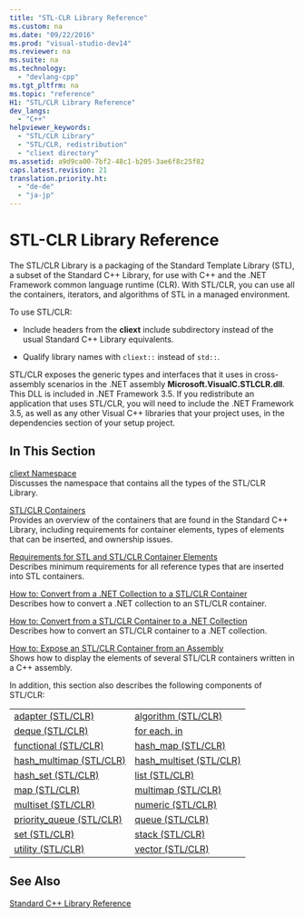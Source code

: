 ```yaml
---
title: "STL-CLR Library Reference"
ms.custom: na
ms.date: "09/22/2016"
ms.prod: "visual-studio-dev14"
ms.reviewer: na
ms.suite: na
ms.technology: 
  - "devlang-cpp"
ms.tgt_pltfrm: na
ms.topic: "reference"
H1: "STL/CLR Library Reference"
dev_langs: 
  - "C++"
helpviewer_keywords: 
  - "STL/CLR Library"
  - "STL/CLR, redistribution"
  - "cliext directory"
ms.assetid: a9d9ca00-7bf2-48c1-b205-3ae6f8c25f82
caps.latest.revision: 21
translation.priority.ht: 
  - "de-de"
  - "ja-jp"
---
```

# STL-CLR Library Reference
The STL/CLR Library is a packaging of the Standard Template Library (STL), a subset of the Standard C++ Library, for use with C++ and the .NET Framework common language runtime (CLR). With STL/CLR, you can use all the containers, iterators, and algorithms of STL in a managed environment.  
  
 To use STL/CLR:  
  
-   Include headers from the **cliext** include subdirectory instead of the usual Standard C++ Library equivalents.  
  
-   Qualify library names with `cliext::` instead of `std::`.  
  
 STL/CLR exposes the generic types and interfaces that it uses in cross-assembly scenarios in the .NET assembly **Microsoft.VisualC.STLCLR.dll**. This DLL is included in .NET Framework 3.5. If you redistribute an application that uses STL/CLR, you will need to include the .NET Framework 3.5, as well as any other Visual C++ libraries that your project uses, in the dependencies section of your setup project.  
  
## In This Section  
 [cliext Namespace](../vs140/cliext-namespace.md)  
 Discusses the namespace that contains all the types of the STL/CLR Library.  
  
 [STL/CLR Containers](../vs140/stl-clr-containers.md)  
 Provides an overview of the containers that are found in the Standard C++ Library, including requirements for container elements, types of elements that can be inserted, and ownership issues.  
  
 [Requirements for STL and STL/CLR Container Elements](../vs140/requirements-for-stl-clr-container-elements.md)  
 Describes minimum requirements for all reference types that are inserted into STL containers.  
  
 [How to: Convert from a .NET Collection to a STL/CLR Container](../vs140/how-to--convert-from-a-.net-collection-to-a-stl-clr-container.md)  
 Describes how to convert a .NET collection to an STL/CLR container.  
  
 [How to: Convert from a STL/CLR Container to a .NET Collection](../vs140/how-to--convert-from-a-stl-clr-container-to-a-.net-collection.md)  
 Describes how to convert an STL/CLR container to a .NET collection.  
  
 [How to: Expose an STL/CLR Container from an Assembly](../vs140/how-to--expose-an-stl-clr-container-from-an-assembly.md)  
 Shows how to display the elements of several STL/CLR containers written in a C++ assembly.  
  
 In addition, this section also describes the following components of STL/CLR:  
  
|||  
|-|-|  
|[adapter (STL/CLR)](../vs140/adapter--stl-clr-.md)|[algorithm (STL/CLR)](../vs140/algorithm--stl-clr-.md)|  
|[deque (STL/CLR)](../vs140/deque--stl-clr-.md)|[for each, in](../vs140/for-each--in.md)|  
|[functional (STL/CLR)](../vs140/functional--stl-clr-.md)|[hash_map (STL/CLR)](../vs140/hash_map--stl-clr-.md)|  
|[hash_multimap (STL/CLR)](../vs140/hash_multimap--stl-clr-.md)|[hash_multiset (STL/CLR)](../vs140/hash_multiset--stl-clr-.md)|  
|[hash_set (STL/CLR)](../vs140/hash_set--stl-clr-.md)|[list (STL/CLR)](../vs140/list--stl-clr-.md)|  
|[map (STL/CLR)](../vs140/map--stl-clr-.md)|[multimap (STL/CLR)](../vs140/multimap--stl-clr-.md)|  
|[multiset (STL/CLR)](../vs140/multiset--stl-clr-.md)|[numeric (STL/CLR)](../vs140/numeric--stl-clr-.md)|  
|[priority_queue (STL/CLR)](../vs140/priority_queue--stl-clr-.md)|[queue (STL/CLR)](../vs140/queue--stl-clr-.md)|  
|[set (STL/CLR)](../vs140/set--stl-clr-.md)|[stack (STL/CLR)](../vs140/stack--stl-clr-.md)|  
|[utility (STL/CLR)](../vs140/utility--stl-clr-.md)|[vector (STL/CLR)](../vs140/vector--stl-clr-.md)|  
  
## See Also  
 [Standard C++ Library Reference](../vs140/c---standard-library-reference.md)
